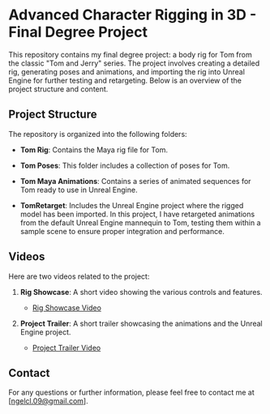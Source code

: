 # Advanced Character Rigging in 3D  - Final Degree Project

This repository contains my final degree project: a body rig for Tom from the classic "Tom and Jerry" series. The project involves creating a detailed rig, generating poses and animations, and importing the rig into Unreal Engine for further testing and retargeting. Below is an overview of the project structure and content.

## Project Structure

The repository is organized into the following folders:

- **Tom Rig**: Contains the Maya rig file for Tom.

- **Tom Poses**: This folder includes a collection of poses for Tom. 

- **Tom Maya Animations**: Contains a series of animated sequences for Tom ready to use in Unreal Engine.

- **TomRetarget**: Includes the Unreal Engine project where the rigged model has been imported. In this project, I have retargeted animations from the default Unreal Engine mannequin to Tom, testing them within a sample scene to ensure proper integration and performance.

## Videos

Here are two videos related to the project:

1. **Rig Showcase**: A short video showing the various controls and features.
   - [Rig Showcase Video](https://youtu.be/KGuLwQrIKDg)

2. **Project Trailer**: A short trailer showcasing the animations and the Unreal Engine project.
   - [Project Trailer Video](https://youtu.be/DAT5LkKg5wY)

## Contact

For any questions or further information, please feel free to contact me at [ngelcl.09@gmail.com].
